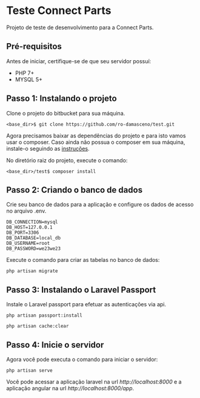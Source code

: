 # Teste Connect Parts
Projeto de teste de desenvolvimento para a Connect Parts.

## Pré-requisitos
Antes de iniciar, certifique-se de que seu servidor possuí: 
- PHP 7+
- MYSQL 5+

## Passo 1: Instalando o projeto
Clone o projeto do bitbucket para sua máquina.

`<base_dir>$ git clone https://github.com/ro-damasceno/test.git`

Agora precisamos baixar as dependências do projeto e para isto vamos usar o composer. 
Caso ainda não possua o composer em sua máquina, instale-o seguindo as [instruções](https://getcomposer.org/doc/00-intro.md). 

No diretório raiz do projeto, execute o comando:

`<base_dir>/test$ composer install`

## Passo 2: Criando o banco de dados

Crie seu banco de dados para a aplicação e configure os dados de acesso no arquivo .env.

```
DB_CONNECTION=mysql
DB_HOST=127.0.0.1
DB_PORT=3306
DB_DATABASE=local_db
DB_USERNAME=root
DB_PASSWORD=we23we23
```

Execute o comando para criar as tabelas no banco de dados:

`php artisan migrate`

## Passo 3: Instalando o Laravel Passport

Instale o Laravel passport para efetuar as autenticações via api.

`php artisan passport:install`

`php artisan cache:clear`

## Passo 4: Inicie o servidor

Agora você pode executa o comando para iniciar o servidor:

`php artisan serve`

Você pode acessar a aplicação laravel na url *http://localhost:8000* e a aplicação angular na url *http://localhost:8000/app*.

